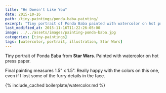 ```yaml
---
title: "He Doesn't Like You"
date: 2015-10-16
path: /tiny-paintings/ponda-baba-painting/
excerpt: "Tiny portrait of Ponda Baba painted with watercolor on hot press paper."
last_modified_at: 2015-11-16T11:22:26-05:00
image: ../../assets/images/painting-ponda-baba.jpg
categories: [tiny-paintings]
tags: [watercolor, portrait, illustration, Star Wars]
---
```


Tiny portrait of Ponda Baba from **Star Wars**. Painted with watercolor on hot press paper.

Final painting measures 1.5\" x 1.5\". Really happy with the colors on this one, even if I lost some of the furry details in the face.

{% include_cached boilerplate/watercolor.md %}
